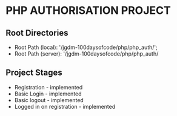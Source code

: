 # PHP AUTHORISATION PROJECT

## Root Directories
+ Root Path (local): '/jgdm-100daysofcode/php/php_auth/';
+ Root Path (server):  '/jgdm-100daysofcode/php/php_auth/

## Project Stages
+ Registration - implemented
+ Basic Login - implemented  
+ Basic logout - implemented
+ Logged in on registration - implemented